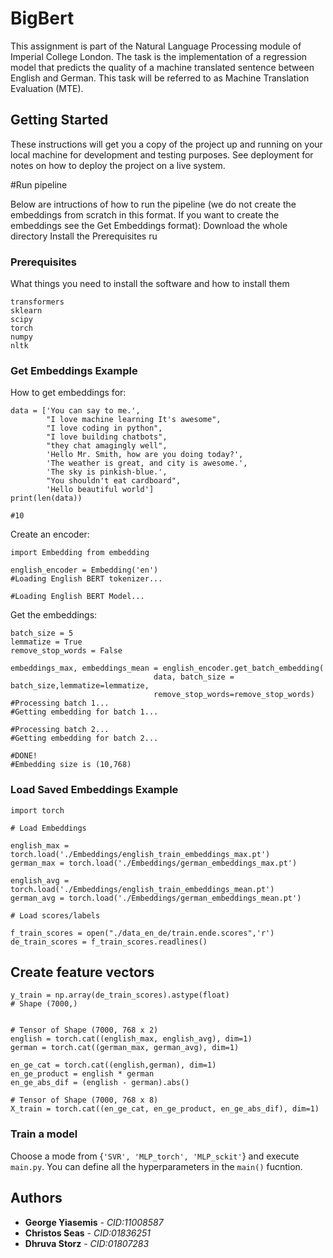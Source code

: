 # BigBert

This assignment is part of the Natural Language Processing module of Imperial 
College London. The task is the implementation of a regression model that predicts 
the quality of a machine translated sentence between English and German. 
This task will be referred to as Machine Translation Evaluation (MTE).  

## Getting Started

These instructions will get you a copy of the project up and running on your local 
machine for development and testing purposes. See deployment for notes on how to deploy
the project on a live system.

#Run pipeline

Below are intructions of how to run the pipeline (we do not create the embeddings from scratch in this format. If you want to create the embeddings see the Get Embeddings format):
Download the whole directory 
Install the Prerequisites
ru
 

### Prerequisites

What things you need to install the software and how to install them

```
transformers
sklearn
scipy
torch
numpy
nltk
```

### Get Embeddings Example 

How to get embeddings for:
```
data = ['You can say to me.',
        "I love machine learning It's awesome",
        "I love coding in python",           
        "I love building chatbots",
        "they chat amagingly well",
        'Hello Mr. Smith, how are you doing today?', 
        'The weather is great, and city is awesome.', 
        'The sky is pinkish-blue.', 
        "You shouldn't eat cardboard",
        'Hello beautiful world']
print(len(data))

#10
```
Create an encoder:

```
import Embedding from embedding

english_encoder = Embedding('en')
#Loading English BERT tokenizer...

#Loading English BERT Model...
```

Get the embeddings:

```
batch_size = 5
lemmatize = True
remove_stop_words = False

embeddings_max, embeddings_mean = english_encoder.get_batch_embedding(
                                data, batch_size = batch_size,lemmatize=lemmatize, 
                                remove_stop_words=remove_stop_words)
#Processing batch 1...
#Getting embedding for batch 1...

#Processing batch 2...
#Getting embedding for batch 2...

#DONE!
#Embedding size is (10,768)

```
### Load Saved Embeddings Example

```
import torch

# Load Embeddings

english_max = torch.load('./Embeddings/english_train_embeddings_max.pt')
german_max = torch.load('./Embeddings/german_embeddings_max.pt')

english_avg = torch.load('./Embeddings/english_train_embeddings_mean.pt')
german_avg = torch.load('./Embeddings/german_embeddings_mean.pt')

# Load scores/labels

f_train_scores = open("./data_en_de/train.ende.scores",'r')
de_train_scores = f_train_scores.readlines()

```
## Create feature vectors
```
y_train = np.array(de_train_scores).astype(float)
# Shape (7000,)


# Tensor of Shape (7000, 768 x 2)
english = torch.cat((english_max, english_avg), dim=1)
german = torch.cat((german_max, german_avg), dim=1)

en_ge_cat = torch.cat((english,german), dim=1)
en_ge_product = english * german
en_ge_abs_dif = (english - german).abs()

# Tensor of Shape (7000, 768 x 8)
X_train = torch.cat((en_ge_cat, en_ge_product, en_ge_abs_dif), dim=1)

```

### Train a model

Choose a mode from {```'SVR', 'MLP_torch', 'MLP_sckit'```} and execute ```main.py```.
You can define all the hyperparameters in the ```main()``` fucntion.

## Authors

* **George Yiasemis** - *CID:11008587*
* **Christos Seas** - *CID:01836251*
* **Dhruva Storz** - *CID:01807283*


